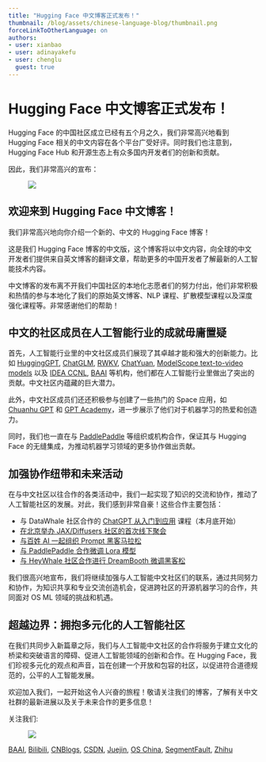 ```yaml
---
title: "Hugging Face 中文博客正式发布！"
thumbnail: /blog/assets/chinese-language-blog/thumbnail.png
forceLinkToOtherLanguage: on
authors:
- user: xianbao
- user: adinayakefu
- user: chenglu
  guest: true
---
```


# Hugging Face 中文博客正式发布！


Hugging Face 的中国社区成立已经有五个月之久，我们非常高兴地看到 Hugging Face 相关的中文内容在各个平台广受好评。同时我们也注意到，Hugging Face Hub 和开源生态上有众多国内开发者们的创新和贡献。

因此，我们非常高兴的宣布：

<figure class="image text-center">
  <img src="https://huggingface.co/datasets/huggingface/documentation-images/resolve/main/blog/chinese-language-blog/announcement.png">
</figure> 


## 欢迎来到 Hugging Face 中文博客！

我们非常高兴地向你介绍一个新的、中文的 Hugging Face 博客！

这是我们 Hugging Face 博客的中文版，这个博客将以中文内容，向全球的中文开发者们提供来自英文博客的翻译文章，帮助更多的中国开发者了解最新的人工智能技术内容。

中文博客的发布离不开我们中国社区的本地化志愿者们的努力付出，他们非常积极和热情的参与本地化了我们的原始英文博客、NLP 课程、扩散模型课程以及深度强化课程等。非常感谢他们的帮助！


## 中文的社区成员在人工智能行业的成就毋庸置疑

首先，人工智能行业里的中文社区成员们展现了其卓越才能和强大的创新能力。比如 [HuggingGPT](https://huggingface.co/spaces/microsoft/HuggingGPT), [ChatGLM](https://huggingface.co/THUDM/chatglm-6b), [RWKV](https://huggingface.co/spaces/BlinkDL/Raven-RWKV-7B), [ChatYuan](https://huggingface.co/spaces/ClueAI/ChatYuan-large-v2), [ModelScope text-to-video models](https://huggingface.co/spaces/damo-vilab/modelscope-text-to-video-synthesis) 以及 [IDEA CCNL](https://huggingface.co/IDEA-CCNL), [BAAI](https://huggingface.co/BAAI) 等机构，他们都在人工智能行业里做出了突出的贡献。中文社区内蕴藏的巨大潜力。

此外，中文社区成员们还还积极参与创建了一些热门的 Space 应用，如 [Chuanhu GPT](https://huggingface.co/spaces/jdczlx/ChatGPT-chuanhu) 和 [GPT Academy](https://huggingface.co/spaces/qingxu98/gpt-academic)，进一步展示了他们对于机器学习的热爱和创造力。

同时，我们也一直在与 [PaddlePaddle](https://huggingface.co/blog/paddlepaddle) 等组织或机构合作，保证其与 Hugging Face 的无缝集成，为推动机器学习领域的更多协作做出贡献。


## 加强协作纽带和未来活动

在与中文社区以往合作的各类活动中，我们一起实现了知识的交流和协作，推动了人工智能社区的发展。对此，我们感到非常自豪！这些合作主要包括：

- 与 DataWhale 社区合作的 [ChatGPT 从入门到应用](https://mp.weixin.qq.com/s/byR2n-5QJmy34Jq0W3ECDg) 课程（本月底开始）
- [在北京举办 JAX/Diffusers 社区的首次线下聚会](https://twitter.com/huggingface/status/1648986159580876800)
- [与百姓 AI 一起组织 Prompt 黑客马拉松](https://mp.weixin.qq.com/s/M5vjicNG1uBdCQzQtQU9yw)
- [与 PaddlePaddle 合作微调 Lora 模型](https://aistudio.baidu.com/aistudio/competition/detail/860/0/introduction)
- [与 HeyWhale 社区合作进行 DreamBooth 微调黑客松](https://www.heywhale.com/home/competition/63bbfb98de6c0e9cdb0d9dd5)

我们很高兴地宣布，我们将继续加强与人工智能中文社区们的联系，通过共同努力和协作，为知识共享和专业交流创造机会，促进跨社区的开源机器学习的合作，共同面对 OS ML 领域的挑战和机遇。

## 超越边界：拥抱多元化的人工智能社区

在我们共同步入新篇章之际，我们与人工智能中文社区的合作将服务于建立文化的桥梁和突破语言的障碍、促进人工智能领域的创新和合作。在 Hugging Face，我们珍视多元化的观点和声音，旨在创建一个开放和包容的社区，以促进符合道德规范的，公平的人工智能发展。

欢迎加入我们，一起开始这令人兴奋的旅程！敬请关注我们的博客，了解有关中文社群的最新进展以及关于未来合作的更多信息！


关注我们: 

<figure class="image text-center">
  <img src="https://huggingface.co/datasets/huggingface/documentation-images/resolve/main/blog/chinese-language-blog/wechat.jpg">
</figure> 



[BAAI](https://hub.baai.ac.cn/users/45017), [Bilibili](https://space.bilibili.com/1740664937/), [CNBlogs](https://www.cnblogs.com/huggingface), [CSDN](https://huggingface.blog.csdn.net/), [Juejin](https://juejin.cn/user/611789528634712), [OS China](https://my.oschina.net/HuggingFace), [SegmentFault](https://segmentfault.com/u/huggingface), [Zhihu](https://www.zhihu.com/org/huggingface)
